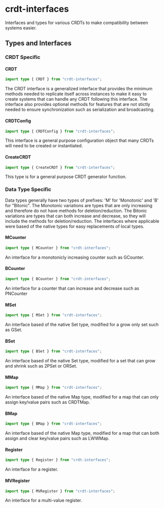 # crdt-interfaces

Interfaces and types for various CRDTs to make compatibility between systems easier.

## Types and Interfaces

### CRDT Specific

#### CRDT

```typescript
import type { CRDT } from "crdt-interfaces";
```

The CRDT interface is a generalized interface that provides the minimum methods needed to replicate itself across instances to make it easy to create systems that can handle any CRDT following this interface. The interface also provides optional methods for features that are not stictly needed to ensure synchronization such as serialization and broadcasting.

#### CRDTConfig

```typescript
import type { CRDTConfig } from "crdt-interfaces";
```

This interface is a general purpose configuration object that many CRDTs will need to be created or instantiated.

#### CreateCRDT

```typescript
import type { CreateCRDT } from "crdt-interfaces";
```

This type is for a general purpose CRDT generator function.

### Data Type Specific

Data types generally have two types of prefixes: 'M' for 'Monotonic' and 'B' for "Bitonic". The Monotonic variations are types that are only increasing and therefore do not have methods for deletion/reduction. The Bitonic variations are types that can both increase and decrease, so they will include the methods for deletion/reduction. The interfaces where applicable were based of the native types for easy replacements of local types.

#### MCounter

```typescript
import type { MCounter } from "crdt-interfaces";
```

An interface for a monotonicly increasing counter such as GCounter.

#### BCounter

```typescript
import type { BCounter } from "crdt-interfaces";
```

An interface for a counter that can increase and decrease such as PNCounter

#### MSet

```typescript
import type { MSet } from "crdt-interfaces";
```

An interface based of the native Set type, modified for a grow only set such as GSet.

#### BSet

```typescript
import type { BSet } from "crdt-interfaces";
```

An interface based of the native Set type, modified for a set that can grow and shrink such as 2PSet or ORSet.

#### MMap

```typescript
import type { MMap } from "crdt-interfaces";
```

An interface based of the native Map type, modified for a map that can only assign key/value pairs such as CRDTMap.

#### BMap

```typescript
import type { BMap } from "crdt-interfaces";
```

An interface based of the native Map type, modified for a map that can both assign and clear key/value pairs such as LWWMap.

#### Register

```typescript
import type { Register } from "crdt-interfaces";
```

An interface for a register.

#### MVRegister

```typescript
import type { MVRegister } from "crdt-interfaces";
```

An interface for a multi-value register.

